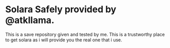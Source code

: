 # Solara Safely provided by @atkllama.

This is a save repository given and tested by me. This is a trustworthy place to get solara as i will provide you the real one that i use.
